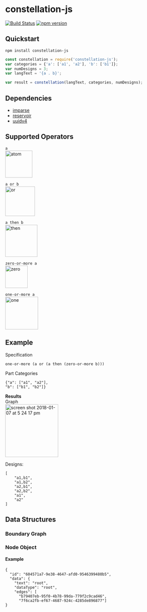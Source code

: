 # constellation-js

[![Build Status](https://travis-ci.org/hicsail/constellation-js.svg?branch=master)](https://travis-ci.org/hicsail/constellation-js) [![npm version](https://badge.fury.io/js/constellation-js.svg)](https://badge.fury.io/js/constellation-js)


## Quickstart

```shell
npm install constellation-js
```

```javascript
const constellation = require('constellation-js');
var categories = {'a': ['a1', 'a2'], 'b': ['b1']};
var numDesigns = 3;
var langText = '{a . b}';

var result = constellation(langText, categories, numDesigns);
```

## Dependencies
- [imparse](http://imparse.org/)
- [reservoir](https://github.com/imbcmdth/reservoir)
- [uuidv4](https://github.com/thenativeweb/uuidv4)

## Supported Operators
```a```  <br />
<img width="86" alt="atom" src="https://user-images.githubusercontent.com/6438622/34654704-86d369c8-f3cd-11e7-8405-96b67a1202f1.png">

```a or b```  <br />
<img width="94" alt="or" src="https://user-images.githubusercontent.com/6438622/34654699-79ac8388-f3cd-11e7-9bce-3b43153281a1.png">

```a then b```  <br />
<img width="102" alt="then" src="https://user-images.githubusercontent.com/6438622/34654706-8805feaa-f3cd-11e7-8a47-dea5cc17efdc.png">

```zero-or-more a```  <br />
<img width="71" alt="zero" src="https://user-images.githubusercontent.com/6438622/34654691-65bfcca4-f3cd-11e7-860b-557168dc36ee.png">

```one-or-more a```  <br />
<img width="104" alt="one" src="https://user-images.githubusercontent.com/6438622/34654707-8ac29702-f3cd-11e7-8e92-7c694241fbd7.png">

## Example
Specification <br/>
```
one-or-more (a or (a then (zero-or-more b)))
```

Part Categories <br/>
```
{"a": ["a1", "a2"],
"b": ["b1", "b2"]}
```
<strong>Results</strong> <br/>
Graph <br/>
<img width="168" alt="screen shot 2018-01-07 at 5 24 17 pm" src="https://user-images.githubusercontent.com/6438622/34654908-165ca382-f3d0-11e7-803d-4bdf7d3c1145.png">

Designs: <br/>
```
[
	"a1,b1",
	"a1,b2",
	"a2,b1",
	"a2,b2",
	"a1",
	"a2"
]
```

## Data Structures

### Boundary Graph

### Node Object

#### Example
```
{
  "id": "604571a7-9e38-4647-afd0-9546399480b5",
  "data": {
    "text": "root",
    "dataType": "root",
    "edges": [
      "b79407eb-95f0-4b78-99da-779f2c9cad46",
      "7f6ca2fb-ef67-4687-924c-4285de896877"]
}
```


